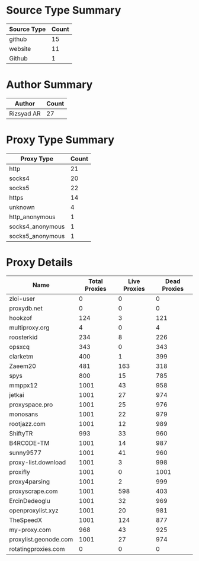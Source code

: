 # Source Type Summary

| Source Type | Count |
|-------------|-------|
| github | 15 |
| website | 11 |
| Github | 1 |


# Author Summary

| Author | Count |
|--------|-------|
| Rizsyad AR | 27 |


# Proxy Type Summary

| Proxy Type | Count |
|------------|-------|
| http | 21 |
| socks4 | 20 |
| socks5 | 22 |
| https | 14 |
| unknown | 4 |
| http_anonymous | 1 |
| socks4_anonymous | 1 |
| socks5_anonymous | 1 |


# Proxy Details

| Name | Total Proxies | Live Proxies | Dead Proxies |
|------|---------------|--------------|---------------|
| zloi-user | 0 | 0 | 0 |
| proxydb.net | 0 | 0 | 0 |
| hookzof | 124 | 3 | 121 |
| multiproxy.org | 4 | 0 | 4 |
| roosterkid | 234 | 8 | 226 |
| opsxcq | 343 | 0 | 343 |
| clarketm | 400 | 1 | 399 |
| Zaeem20 | 481 | 163 | 318 |
| spys | 800 | 15 | 785 |
| mmppx12 | 1001 | 43 | 958 |
| jetkai | 1001 | 27 | 974 |
| proxyspace.pro | 1001 | 25 | 976 |
| monosans | 1001 | 22 | 979 |
| rootjazz.com | 1001 | 12 | 989 |
| ShiftyTR | 993 | 33 | 960 |
| B4RC0DE-TM | 1001 | 14 | 987 |
| sunny9577 | 1001 | 41 | 960 |
| proxy-list.download | 1001 | 3 | 998 |
| proxifly | 1001 | 0 | 1001 |
| proxy4parsing | 1001 | 2 | 999 |
| proxyscrape.com | 1001 | 598 | 403 |
| ErcinDedeoglu | 1001 | 32 | 969 |
| openproxylist.xyz | 1001 | 20 | 981 |
| TheSpeedX | 1001 | 124 | 877 |
| my-proxy.com | 968 | 43 | 925 |
| proxylist.geonode.com | 1001 | 27 | 974 |
| rotatingproxies.com | 0 | 0 | 0 |
